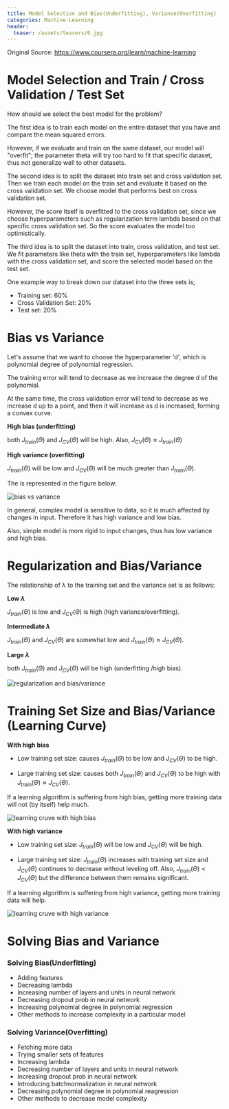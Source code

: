 ```yaml
---
title: Model Selection and Bias(Underfitting), Variance(Overfitting)
categories: Machine-Learning
header:
  teaser: /assets/teasers/6.jpg
---
```




Original Source: https://www.coursera.org/learn/machine-learning



# Model Selection and Train / Cross Validation / Test Set

How should we select the best model for the problem?

The first idea is to train each model on the entire dataset that you have and compare the mean squared errors.

However, if we evaluate and train on the same dataset, our model will "overfit"; the parameter theta will try too hard to fit that specific dataset, thus not generalize well to other datasets.

The second idea is to split the dataset into train set and cross validation set. Then we train each model on the train set and evaluate it based on the cross validation set. We choose model that performs best on cross validation set.

However, the score itself is overfitted to the cross validation set, since we choose hyperparameters such as regularization term lambda based on that specific cross validation set. So the score evaluates the model too optimistically.

The third idea is to split the dataset into train, cross validation, and test set. We fit parameters like theta with the train set, hyperparameters like lambda with the cross validation set, and score the selected model based on the test set.

One example way to break down our dataset into the three sets is;
* Training set: 60%
* Cross Validation Set: 20%
* Test set: 20%

# Bias vs Variance

Let's assume that we want to choose the hyperparameter 'd', which is polynomial degree of polynomial regression.

The training error will tend to decrease as we increase the degree d of the polynomial.

At the same time, the cross validation error will tend to decrease as we increase d up to a point, and then it will increase as d is increased, forming a convex curve.

**High bias (underfitting)**

both $J_{train}(\Theta)$ and $J_{CV}(\Theta)$ will be high.
Also, $J_{CV}(\Theta) \approx J_{train}(\Theta)$

**High variance (overfitting)**

$J_{train}(\Theta)$ will be low and $J_{CV}(\Theta)$ will be much greater than $J_{train}(\Theta)$.

The is represented in the figure below:

![bias vs variance](https://lh3.googleusercontent.com/nGhHGVbg5DZkZJ-uPt_7kECp9wVKymh7RiHy1I0VybEPlZKMWN7mziB7P0IPj7QQn1_b_mZzoaR96Inmz73c1hCs-0P4D7_oMYbcD5pzTHs5YlkcQLrNjeBaUZjnj0l51gZ_f7N1bg=w2400)

In general, complex model is sensitive to data, so it is much affected by changes in input. Therefore it has high variance and low bias.

Also, simple model is more rigid to input changes, thus has low variance and high bias.

# Regularization and Bias/Variance

The relationship of λ to the training set and the variance set is as follows:

**Low $\lambda$**

$J_{train}(\Theta)$ is low and $J_{CV}(\Theta)$ is high (high variance/overfitting).

**Intermediate $\lambda$**

$J_{train}(\Theta)$ and $J_{CV}(\Theta)$ are somewhat low and $J_{train}(\Theta) \approx J_{CV}(\Theta)$.

**Large $\lambda$**

both $J_{train}(\Theta)$ and $J_{CV}(\Theta)$ will be high (underfitting /high bias).

![regularization and bias/variance](https://lh3.googleusercontent.com/JK8cVsyJTc6I0h8cFCLRdHVQVRXGSs9DIRyYiaWtfZKVaNy_7i8FcnWmonyPaDkbWKZ3PuLGQgjjbPz-jXzRoVyYfnuyQ2-4p8W0s-PjE3Vqjphlrj5XBI5LwYRX97AxHRQfQ-_5zw=w2400)

# Training Set Size and Bias/Variance (Learning Curve)

**With high bias**

* Low training set size: causes $J_{train}(\Theta)$ to be low and $J_{CV}(\Theta)$ to be high.

* Large training set size: causes both $J_{train}(\Theta)$ and $J_{CV}(\Theta)$ to be high with $J_{train}(\Theta) \approx J_{CV}(\Theta)$.

If a learning algorithm is suffering from high bias, getting more training data will not (by itself) help much.

![learning cruve with high bias](https://lh3.googleusercontent.com/jTUhmx3zHXCxicsp0t_gQPpMZvrQuTI_bVnktJV1FeHAqRB_dApewK7lWg4yPX4P6-NM0UWXVl_u9BeBjlaPyXx1ujjEVIiNVJrPAzSdL5ElohPfcmawrKNTqah0o5H34Un1q3x5Pw=w2400)

**With high variance**

* Low training set size: $J_{train}(\Theta)$ will be low and $J_{CV}(\Theta)$ will be high.

* Large training set size: $J_{train}(\Theta)$ increases with training set size and $J_{CV}(\Theta)$ continues to decrease without leveling off. Also, $J_{train}(\Theta) < J_{CV}(\Theta)$ but the difference between them remains significant.

If a learning algorithm is suffering from high variance, getting more training data will help.

![learning cruve with high variance](https://lh3.googleusercontent.com/REH841lZ9PkosAmRsAvNoi6h7c6i8axlcvaCmCDXB96GeYewz-y6n5a7hnAepT_RCI5jEr4ndn6wCPUqJOH9GOWmhzkeTDTAcCVSpuh0syEcSNPZ4sk5okq-9AAO0hBGSUt_v-So5Q=w2400)

# Solving Bias and Variance

### Solving Bias(Underfitting)

* Adding features
* Decreasing lambda
* Increasing number of layers and units in neural network
* Decreasing dropout prob in neural network
* Increasing polynomial degree in polynomial regression
* Other methods to increase complexity in a particular model

### Solving Variance(Overfitting)

* Fetching more data
* Trying smaller sets of features
* Increasing lambda
* Decreasing number of layers and units in neural network
* Increasing dropout prob in neural network
* Introducing batchnormalization in neural network
* Decreasing polynomial degree in polynomial reagression
* Other methods to decrease model complexity
